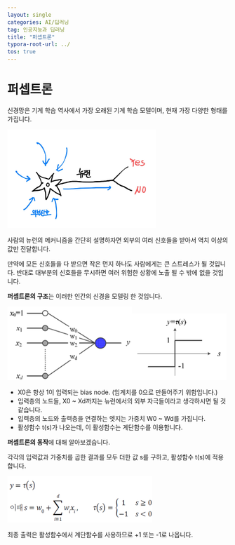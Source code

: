 ```yaml
---
layout: single
categories: AI/딥러닝
tag: 인공지능과 딥러닝
title: "퍼셉트론"
typora-root-url: ../
tos: true
---
```


# 퍼셉트론

신경망은 기계 학습 역사에서 가장 오래된 기계 학습 모델이며, 현재 가장 다양한 형태를 가집니다.

<img src="/images/2024-03-14-perceptron/image-20240314094550582.png" alt="image-20240314094550582" style="zoom: 33%;" />

사람의 뉴런의 메커니즘을 간단히 설명하자면 외부의 여러 신호들을 받아서 역치 이상의 값만 전달합니다. 

만약에 모든 신호들을 다 받으면 작은 먼지 하나도 사람에게는 큰 스트레스가 될 것입니다. 반대로 대부분의 신호들을 무시하면 여러 위험한 상황에 노출 될 수 밖에 없을 것입니다. 



**퍼셉트론의 구조**는 이러한 인간의 신경을 모델링 한 것입니다.

<img src="/images/2024-03-14-perceptron/image-20240314095147121.png" alt="image-20240314095147121" style="zoom: 50%;" /><img src="/images/2024-03-14-perceptron/image-20240314095702655.png" alt="image-20240314095702655" style="zoom:50%;" />

- X0은 항상 1이 입력되는 bias node.  (임계치를 0으로 만들어주기 위함입니다.)
- 입력층의 노드들, X0 ~ Xd까지는 뉴런에서의 외부 자극들이라고 생각하시면 될 것 같습니다.
- 입력층의 노드와 출력층을 연결하는 엣지는 가중치 W0 ~ Wd를 가집니다.
- 활성함수 t(s)가 나오는데, 이 활성함수는 계단함수를 이용합니다.



 **퍼셉트론의 동작**에 대해 알아보겠습니다.

각각의 입력값과 가중치를 곱한 결과를 모두 더한 값 s를 구하고, 활성함수 t(s)에 적용합니다.

<img src="/images/2024-03-14-perceptron/image-20240314095906609.png" alt="image-20240314095906609" style="zoom: 80%;" />

최종 출력은 활성함수에서 계단함수를 사용하므로 +1 또는 -1로 나옵니다.








